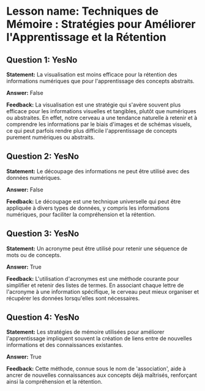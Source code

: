 # Lesson name: Techniques de Mémoire : Stratégies pour Améliorer l'Apprentissage et la Rétention

## Question 1: YesNo

**Statement:** La visualisation est moins efficace pour la rétention des informations numériques que pour l'apprentissage des concepts abstraits.

**Answer:** False

**Feedback:**
La visualisation est une stratégie qui s'avère souvent plus efficace pour les informations visuelles et tangibles, plutôt que numériques ou abstraites. En effet, notre cerveau a une tendance naturelle à retenir et à comprendre les informations par le biais d'images et de schémas visuels, ce qui peut parfois rendre plus difficile l'apprentissage de concepts purement numériques ou abstraits.


## Question 2: YesNo

**Statement:** Le découpage des informations ne peut être utilisé avec des données numériques.

**Answer:** False

**Feedback:**
Le découpage est une technique universelle qui peut être appliquée à divers types de données, y compris les informations numériques, pour faciliter la compréhension et la rétention.


## Question 3: YesNo

**Statement:** Un acronyme peut être utilisé pour retenir une séquence de mots ou de concepts.

**Answer:** True

**Feedback:**
L'utilisation d'acronymes est une méthode courante pour simplifier et retenir des listes de termes. En associant chaque lettre de l'acronyme à une information spécifique, le cerveau peut mieux organiser et récupérer les données lorsqu'elles sont nécessaires.


## Question 4: YesNo

**Statement:** Les stratégies de mémoire utilisées pour améliorer l'apprentissage impliquent souvent la création de liens entre de nouvelles informations et des connaissances existantes.

**Answer:** True

**Feedback:**
Cette méthode, connue sous le nom de 'association', aide à ancrer de nouvelles connaissances aux concepts déjà maîtrisés, renforçant ainsi la compréhension et la rétention.

